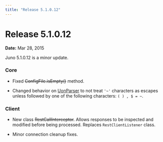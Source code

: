 ```yaml
---
title: "Release 5.1.0.12"
---
```


# Release 5.1.0.12

**Date:** Mar 28, 2015

Juno 5.1.0.12 is a minor update.

### Core

- Fixed ~~ConfigFile.isEmpty()~~ method.

- Changed behavior on [UonParser]({{API_DOCS}}/org/apache/juneau/uon/UonParser.html) to not treat `'~'` characters as escapes unless followed by one of the following characters: `( ) , $ = ~`.

### Client

- New class  ~~RestCallInterceptor~~.
  Allows responses to be inspected and modified before being processed.
  Replaces `RestClientListener` class.

- Minor connection cleanup fixes.